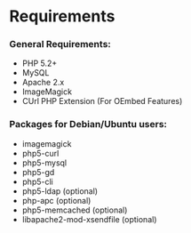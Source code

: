 Requirements
============

### General Requirements:
* PHP 5.2+
* MySQL
* Apache 2.x
* ImageMagick
* CUrl PHP Extension (For OEmbed Features)

	
### Packages for Debian/Ubuntu users:
* imagemagick
* php5-curl
* php5-mysql
* php5-gd
* php5-cli
* php5-ldap		(optional)
* php-apc		(optional)
* php5-memcached	(optional)
* libapache2-mod-xsendfile (optional)
